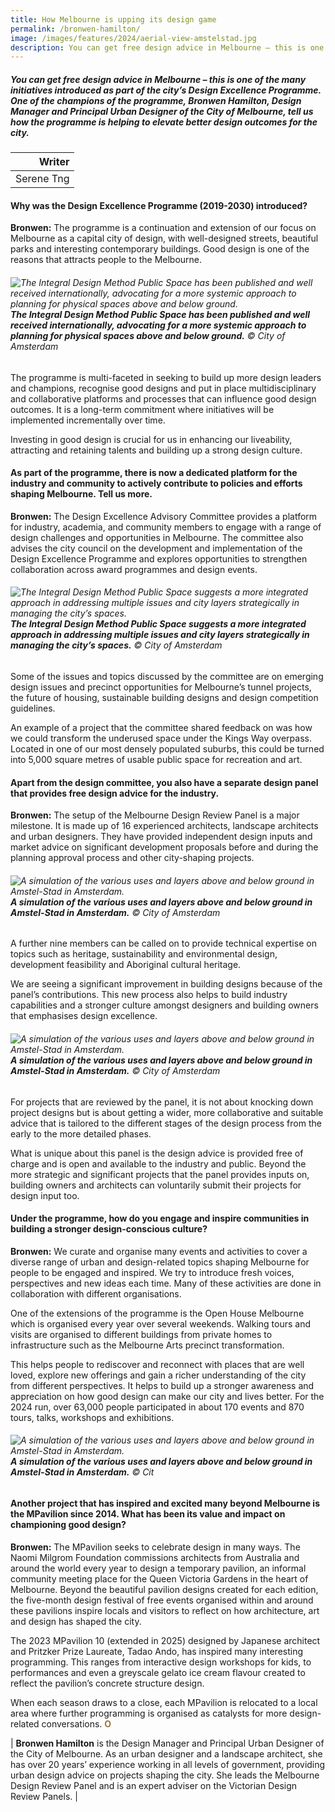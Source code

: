 ```yaml
---
title: How Melbourne is upping its design game
permalink: /bronwen-hamilton/
image: /images/features/2024/aerial-view-amstelstad.jpg
description: You can get free design advice in Melbourne – this is one of the many initiatives introduced as part of the city’s Design Excellence Programme. One of the champions of the programme, Bronwen Hamilton, Design Manager and Principal Urban Designer of the City of Melbourne, tell us how the programme is helping to elevate better design outcomes for the city. 
---
```


##### You can get free design advice in Melbourne – this is one of the many initiatives introduced as part of the city’s Design Excellence Programme. One of the champions of the programme, Bronwen Hamilton, Design Manager and Principal Urban Designer of the City of Melbourne, tell us how the programme is helping to elevate better design outcomes for the city. 

| Writer |
| ---: |
| Serene Tng | 

#### **Why was the Design Excellence Programme (2019-2030) introduced?**

**Bronwen:** The programme is a continuation and extension of our focus on Melbourne as a capital city of design, with well-designed streets, beautiful parks and interesting contemporary buildings. Good design is one of the reasons that attracts people to the Melbourne.

###### ![The Integral Design Method Public Space has been published and well received internationally, advocating for a more systemic approach to planning for physical spaces above and below ground.](/images/features/2024/Ioor-book.jpg/)**The Integral Design Method Public Space has been published and well received internationally, advocating for a more systemic approach to planning for physical spaces above and below ground.** © City of Amsterdam  

The programme is multi-faceted in seeking to build up more design leaders and champions, recognise good designs and put in place multidisciplinary and collaborative platforms and processes that can influence good design outcomes. It is a long-term commitment where initiatives will be implemented incrementally over time.

Investing in good design is crucial for us in enhancing our liveability, attracting and retaining talents and building up a strong design culture. 
 
#### **As part of the programme, there is now a dedicated platform for the industry and community to actively contribute to policies and efforts shaping Melbourne. Tell us more.**

**Bronwen:** The Design Excellence Advisory Committee provides a platform for industry, academia, and community members to engage with a range of design challenges and opportunities in Melbourne. The committee also advises the city council on the development and implementation of the Design Excellence Programme and explores opportunities to strengthen collaboration across award programmes and design events. 

###### ![The Integral Design Method Public Space suggests a more integrated approach in addressing multiple issues and city layers strategically in managing the city’s spaces.](/images/features/2024/Ioor-visual.jpg/)**The Integral Design Method Public Space suggests a more integrated approach in addressing multiple issues and city layers strategically in managing the city’s spaces.** © City of Amsterdam 

Some of the issues and topics discussed by the committee are on emerging design issues and precinct opportunities for Melbourne’s tunnel projects, the future of housing, sustainable building designs and design competition guidelines.

An example of a project that the committee shared feedback on was how we could transform the underused space under the Kings Way overpass. Located in one of our most densely populated suburbs, this could be turned into 5,000 square metres of usable public space for recreation and art.

#### **Apart from the design committee, you also have a separate design panel that provides free design advice for the industry.**

**Bronwen:** The setup of the Melbourne Design Review Panel is a major milestone. It is made up of 16 experienced architects, landscape architects and urban designers. They have provided independent design inputs and market advice on significant development proposals before and during the planning approval process and other city-shaping projects. 

###### ![A simulation of the various uses and layers above and below ground in Amstel-Stad in Amsterdam.](/images/features/2024/simulation.jpg/)**A simulation of the various uses and layers above and below ground in Amstel-Stad in Amsterdam.** © City of Amsterdam

A further nine members can be called on to provide technical expertise on topics such as heritage, sustainability and environmental design, development feasibility and Aboriginal cultural heritage.

We are seeing a significant improvement in building designs because of the panel’s contributions. This new process also helps to build industry capabilities and a stronger culture amongst designers and building owners that emphasises design excellence.

###### ![A simulation of the various uses and layers above and below ground in Amstel-Stad in Amsterdam.](/images/features/2024/simulation.jpg/)**A simulation of the various uses and layers above and below ground in Amstel-Stad in Amsterdam.** © City of Amsterdam

For projects that are reviewed by the panel, it is not about knocking down project designs but is about getting a wider, more collaborative and suitable advice that is tailored to the different stages of the design process from the early to the more detailed phases.

What is unique about this panel is the design advice is provided free of charge and is open and available to the industry and public. Beyond the more strategic and significant projects that the panel provides inputs on, building owners and architects can voluntarily submit their projects for design input too.

#### **Under the programme, how do you engage and inspire communities in building a stronger design-conscious culture?**

**Bronwen:** We curate and organise many events and activities to cover a diverse range of urban and design-related topics shaping Melbourne for people to be engaged and inspired. We try to introduce fresh voices, perspectives and new ideas each time. Many of these activities are done in collaboration with different organisations.

One of the extensions of the programme is the Open House Melbourne which is organised every year over several weekends. Walking tours and visits are organised to different buildings from private homes to infrastructure such as the Melbourne Arts precinct transformation.

This helps people to rediscover and reconnect with places that are well loved, explore new offerings and gain a richer understanding of the city from different perspectives. It helps to build up a stronger awareness and appreciation on how good design can make our city and lives better. For the 2024 run, over 63,000 people participated in about 170 events and 870 tours, talks, workshops and exhibitions.  

###### ![A simulation of the various uses and layers above and below ground in Amstel-Stad in Amsterdam.](/images/features/2024/simulation.jpg/)**A simulation of the various uses and layers above and below ground in Amstel-Stad in Amsterdam.** © Cit

#### **Another project that has inspired and excited many beyond Melbourne is the MPavilion since 2014. What has been its value and impact on championing good design?**

**Bronwen:** The MPavilion seeks to celebrate design in many ways. The Naomi Milgrom Foundation commissions architects from Australia and around the world every year to design a temporary pavilion, an informal community meeting place for the Queen Victoria Gardens in the heart of Melbourne. Beyond the beautiful pavilion designs created for each edition, the five-month design festival of free events organised within and around these pavilions inspire locals and visitors to reflect on how architecture, art and design has shaped the city.

The 2023 MPavilion 10 (extended in 2025) designed by Japanese architect and Pritzker Prize Laureate, Tadao Ando, has inspired many interesting programming. This ranges from interactive design workshops for kids, to performances and even a greyscale gelato ice cream flavour created to reflect the pavilion’s concrete structure design.

When each season draws to a close, each MPavilion is relocated to a local area where further programming is organised as catalysts for more design-related conversations. **<font color="#967942">O</font>** 

| **Bronwen Hamilton** is the Design Manager and Principal Urban Designer of the City of Melbourne. As an urban designer and a landscape architect, she has over 20 years’ experience working in all levels of government, providing urban design advice on projects shaping the city. She leads the Melbourne Design Review Panel and is an expert adviser on the Victorian Design Review Panels. |
